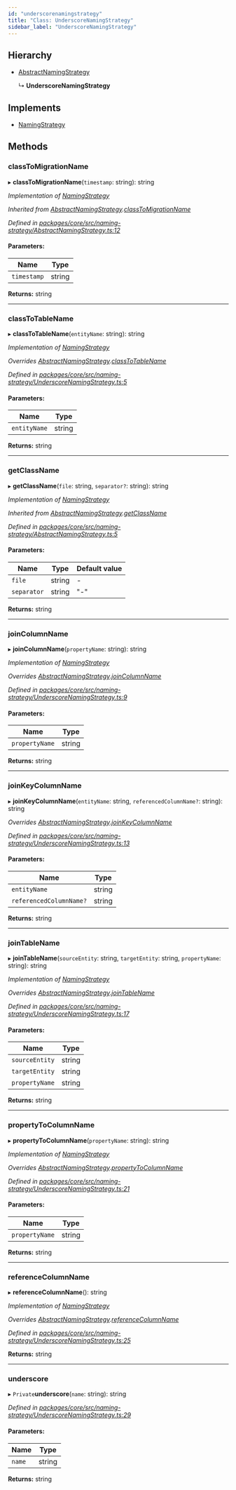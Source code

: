 ```yaml
---
id: "underscorenamingstrategy"
title: "Class: UnderscoreNamingStrategy"
sidebar_label: "UnderscoreNamingStrategy"
---
```


## Hierarchy

* [AbstractNamingStrategy](abstractnamingstrategy.md)

  ↳ **UnderscoreNamingStrategy**

## Implements

* [NamingStrategy](../interfaces/namingstrategy.md)

## Methods

### classToMigrationName

▸ **classToMigrationName**(`timestamp`: string): string

*Implementation of [NamingStrategy](../interfaces/namingstrategy.md)*

*Inherited from [AbstractNamingStrategy](abstractnamingstrategy.md).[classToMigrationName](abstractnamingstrategy.md#classtomigrationname)*

*Defined in [packages/core/src/naming-strategy/AbstractNamingStrategy.ts:12](https://github.com/mikro-orm/mikro-orm/blob/8766baa31/packages/core/src/naming-strategy/AbstractNamingStrategy.ts#L12)*

#### Parameters:

Name | Type |
------ | ------ |
`timestamp` | string |

**Returns:** string

___

### classToTableName

▸ **classToTableName**(`entityName`: string): string

*Implementation of [NamingStrategy](../interfaces/namingstrategy.md)*

*Overrides [AbstractNamingStrategy](abstractnamingstrategy.md).[classToTableName](abstractnamingstrategy.md#classtotablename)*

*Defined in [packages/core/src/naming-strategy/UnderscoreNamingStrategy.ts:5](https://github.com/mikro-orm/mikro-orm/blob/8766baa31/packages/core/src/naming-strategy/UnderscoreNamingStrategy.ts#L5)*

#### Parameters:

Name | Type |
------ | ------ |
`entityName` | string |

**Returns:** string

___

### getClassName

▸ **getClassName**(`file`: string, `separator?`: string): string

*Implementation of [NamingStrategy](../interfaces/namingstrategy.md)*

*Inherited from [AbstractNamingStrategy](abstractnamingstrategy.md).[getClassName](abstractnamingstrategy.md#getclassname)*

*Defined in [packages/core/src/naming-strategy/AbstractNamingStrategy.ts:5](https://github.com/mikro-orm/mikro-orm/blob/8766baa31/packages/core/src/naming-strategy/AbstractNamingStrategy.ts#L5)*

#### Parameters:

Name | Type | Default value |
------ | ------ | ------ |
`file` | string | - |
`separator` | string | "-" |

**Returns:** string

___

### joinColumnName

▸ **joinColumnName**(`propertyName`: string): string

*Implementation of [NamingStrategy](../interfaces/namingstrategy.md)*

*Overrides [AbstractNamingStrategy](abstractnamingstrategy.md).[joinColumnName](abstractnamingstrategy.md#joincolumnname)*

*Defined in [packages/core/src/naming-strategy/UnderscoreNamingStrategy.ts:9](https://github.com/mikro-orm/mikro-orm/blob/8766baa31/packages/core/src/naming-strategy/UnderscoreNamingStrategy.ts#L9)*

#### Parameters:

Name | Type |
------ | ------ |
`propertyName` | string |

**Returns:** string

___

### joinKeyColumnName

▸ **joinKeyColumnName**(`entityName`: string, `referencedColumnName?`: string): string

*Overrides [AbstractNamingStrategy](abstractnamingstrategy.md).[joinKeyColumnName](abstractnamingstrategy.md#joinkeycolumnname)*

*Defined in [packages/core/src/naming-strategy/UnderscoreNamingStrategy.ts:13](https://github.com/mikro-orm/mikro-orm/blob/8766baa31/packages/core/src/naming-strategy/UnderscoreNamingStrategy.ts#L13)*

#### Parameters:

Name | Type |
------ | ------ |
`entityName` | string |
`referencedColumnName?` | string |

**Returns:** string

___

### joinTableName

▸ **joinTableName**(`sourceEntity`: string, `targetEntity`: string, `propertyName`: string): string

*Implementation of [NamingStrategy](../interfaces/namingstrategy.md)*

*Overrides [AbstractNamingStrategy](abstractnamingstrategy.md).[joinTableName](abstractnamingstrategy.md#jointablename)*

*Defined in [packages/core/src/naming-strategy/UnderscoreNamingStrategy.ts:17](https://github.com/mikro-orm/mikro-orm/blob/8766baa31/packages/core/src/naming-strategy/UnderscoreNamingStrategy.ts#L17)*

#### Parameters:

Name | Type |
------ | ------ |
`sourceEntity` | string |
`targetEntity` | string |
`propertyName` | string |

**Returns:** string

___

### propertyToColumnName

▸ **propertyToColumnName**(`propertyName`: string): string

*Implementation of [NamingStrategy](../interfaces/namingstrategy.md)*

*Overrides [AbstractNamingStrategy](abstractnamingstrategy.md).[propertyToColumnName](abstractnamingstrategy.md#propertytocolumnname)*

*Defined in [packages/core/src/naming-strategy/UnderscoreNamingStrategy.ts:21](https://github.com/mikro-orm/mikro-orm/blob/8766baa31/packages/core/src/naming-strategy/UnderscoreNamingStrategy.ts#L21)*

#### Parameters:

Name | Type |
------ | ------ |
`propertyName` | string |

**Returns:** string

___

### referenceColumnName

▸ **referenceColumnName**(): string

*Implementation of [NamingStrategy](../interfaces/namingstrategy.md)*

*Overrides [AbstractNamingStrategy](abstractnamingstrategy.md).[referenceColumnName](abstractnamingstrategy.md#referencecolumnname)*

*Defined in [packages/core/src/naming-strategy/UnderscoreNamingStrategy.ts:25](https://github.com/mikro-orm/mikro-orm/blob/8766baa31/packages/core/src/naming-strategy/UnderscoreNamingStrategy.ts#L25)*

**Returns:** string

___

### underscore

▸ `Private`**underscore**(`name`: string): string

*Defined in [packages/core/src/naming-strategy/UnderscoreNamingStrategy.ts:29](https://github.com/mikro-orm/mikro-orm/blob/8766baa31/packages/core/src/naming-strategy/UnderscoreNamingStrategy.ts#L29)*

#### Parameters:

Name | Type |
------ | ------ |
`name` | string |

**Returns:** string
